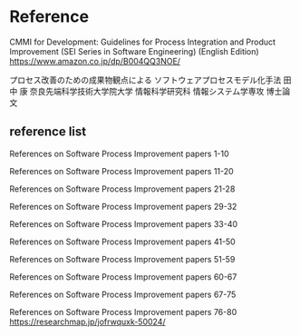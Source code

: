 # Reference

CMMI for Development: Guidelines for Process Integration and Product Improvement (SEI Series in Software Engineering) (English Edition)
https://www.amazon.co.jp/dp/B004QQ3NOE/

プロセス改善のための成果物観点による ソフトウェアプロセスモデル化手法 田中 康 奈良先端科学技術大学院大学
情報科学研究科 情報システム学専攻 博士論文


## reference list
References on Software Process Improvement papers 1-10

References on Software Process Improvement papers 11-20

References on Software Process Improvement papers 21-28

References on Software Process Improvement papers 29-32

References on Software Process Improvement papers 33-40

References on Software Process Improvement papers 41-50

References on Software Process Improvement papers 51-59

References on Software Process Improvement papers 60-67

References on Software Process Improvement papers 67-75

References on Software Process Improvement papers 76-80
https://researchmap.jp/jofrwquxk-50024/
